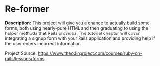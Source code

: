 # Re-former

**Description:** This project will give you a chance to actually build some forms, both using nearly-pure HTML and then graduating to using the helper methods that Rails provides. The tutorial chapter will cover integrating a signup form with your Rails application and providing help if the user enters incorrect information.

Project Source: https://www.theodinproject.com/courses/ruby-on-rails/lessons/forms